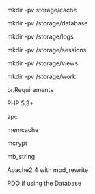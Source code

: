 mkdir -pv storage/cache

mkdir -pv /storage/database

mkdir -pv /storage/logs

mkdir -pv /storage/sessions

mkdir -pv /storage/views

mkdir -pv /storage/work


br.Requirements

PHP 5.3+

apc

memcache

mcrypt

mb_string

Apache2.4 with mod_rewrite

PDO if using the Database
